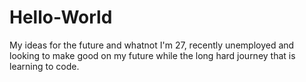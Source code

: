 # Hello-World
My ideas for the future and whatnot 
I'm 27, recently unemployed and looking to make good on my future while the long hard journey that is learning to code.

